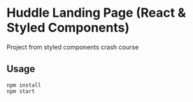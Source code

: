 # Huddle Landing Page (React & Styled Components)

Project from styled components crash course

## Usage

```
npm install
npm start
```
